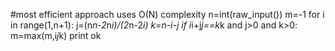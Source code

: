 #most efficient approach uses O(N) complexity
n=int(raw_input())
m=-1
for i in range(1,n+1):
    j=(n*n-2*n*i)/(2*n-2*i)
    k=n-i-j
    if i*i+j*j==k*k and j>0 and k>0:
        m=max(m,i*j*k)
print ok
